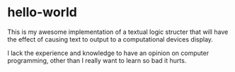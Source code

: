 # hello-world
This is my awesome implementation of a textual logic structer that will have the effect of causing text to output to a computational devices display.

I lack the experience and knowledge to have an opinion on computer programming, other than I really want to learn so bad it hurts.
